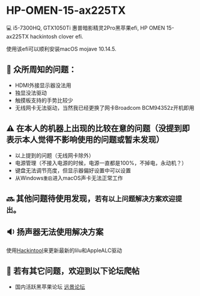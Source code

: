 # HP-OMEN-15-ax225TX

:computer: i5-7300HQ, GTX1050Ti 惠普暗影精灵2Pro黑苹果efi, HP OMEN 15-ax225TX hackintosh clover efi.  

使用该efi可以顺利安装macOS mojave 10.14.5.  
## :no_entry_sign: 众所周知的问题：
+ HDMI外接显示器没法用
+ 独显没法驱动
+ 触摸板支持的手势比较少
+ 无线网卡无法驱动，当然我已经更换了网卡Broadcom BCM94352z开机即用

## :warning: 在本人的机器上出现的比较在意的问题（没提到即表示本人觉得不影响使用的问题或暂未发现）
+ 以上提到的问题（无线网卡除外）
+ 电源管理（不接入电源的时候，电源一直都是100%，不掉电，永动机？）
+ 键盘无法调节亮度，但显示器偏好设置中可以设置
+ 从Windows`重启`进入macOS声卡无法正常工作

## :soon: 其他问题待使用发现，`若有以上问题解决方案欢迎提出`。

## :sound: 扬声器无法使用解决方案
使用[Hackintool](http://headsoft.com.au/download/mac/Hackintool.zip)来更新最新的lilu和AppleALC驱动

## :wrench: 若有其它问题，欢迎到以下论坛爬帖
+ 国内活跃黑苹果论坛    [远景论坛](http://bbs.pcbeta.com)
